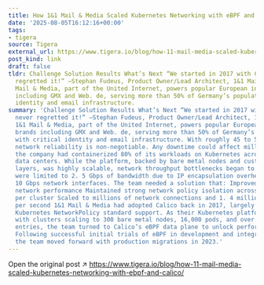 ```yaml
---
title: How 1&1 Mail & Media Scaled Kubernetes Networking with eBPF and Calico
date: '2025-08-05T16:12:16+00:00'
tags:
- tigera
source: Tigera
external_url: https://www.tigera.io/blog/how-11-mail-media-scaled-kubernetes-networking-with-ebpf-and-calico/
post_kind: link
draft: false
tldr: Challenge Solution Results What’s Next “We started in 2017 with Calico and never
  regretted it!” —Stephan Fudeus, Product Owner/Lead Architect, 1&1 Mail & Media 1&1
  Mail & Media, part of the United Internet, powers popular European internet brands
  including GMX and Web. de, serving more than 50% of Germany’s population with critical
  identity and email infrastructure.
summary: 'Challenge Solution Results What’s Next “We started in 2017 with Calico and
  never regretted it!” —Stephan Fudeus, Product Owner/Lead Architect, 1&1 Mail & Media
  1&1 Mail & Media, part of the United Internet, powers popular European internet
  brands including GMX and Web. de, serving more than 50% of Germany’s population
  with critical identity and email infrastructure. With roughly 45 to 50 million users,
  network reliability is non-negotiable. Any downtime could affect millions. By 2022,
  the company had containerized 80% of its workloads on Kubernetes across three self-managed
  data centers. While the platform, backed by bare metal nodes and custom network
  layers, was highly scalable, network throughput bottlenecks began to emerge. Pods
  were limited to 2. 5 Gbps of bandwidth due to IP encapsulation overhead, despite
  10 Gbps network interfaces. The team needed a solution that: Improved pod-to-pod
  network performance Maintained strong network policy isolation across up to 40 tenants
  per cluster Scaled to millions of network connections and 1. 4 million HTTP requests
  per second 1&1 Mail & Media had adopted Calico back in 2017, largely for its unique
  Kubernetes NetworkPolicy standard support. As their Kubernetes platform evolved,
  with clusters scaling to 300 bare metal nodes, 16,000 pods, and over 4 million conntrack
  entries, the team turned to Calico’s eBPF data plane to unlock performance gains.
  Following successful initial trials of eBPF in development and integration environments,
  the team moved forward with production migrations in 2023.'
---
```

Open the original post ↗ https://www.tigera.io/blog/how-11-mail-media-scaled-kubernetes-networking-with-ebpf-and-calico/
